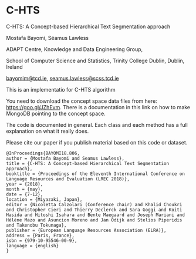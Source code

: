 # C-HTS

C-HTS: A Concept-based Hierarchical Text Segmentation approach

Mostafa Bayomi, Séamus Lawless 

ADAPT Centre, Knowledge and Data Engineering Group, 

School of Computer Science and Statistics, Trinity College Dublin, Dublin, Ireland

bayomim@tcd.ie, seamus.lawless@scss.tcd.ie

This is an implementatio for C-HTS algorithm

You need to download the concept space data files from here: https://goo.gl/JZhEvm.
There is a documentation in this link on how to make MongoDB pointing to the concept space.

The code is documented in general. Each class and each method has a full explanation on what it really does.

Please cite our paper if you publish material based on this code or dataset.

    @InProceedings{BAYOMI18.806,
    author = {Mostafa Bayomi and Seamus Lawless},
    title = {C-HTS: A Concept-based Hierarchical Text Segmentation approach},
    booktitle = {Proceedings of the Eleventh International Conference on Language Resources and Evaluation (LREC 2018)},
    year = {2018},
    month = {may},
    date = {7-12},
    location = {Miyazaki, Japan},
    editor = {Nicoletta Calzolari (Conference chair) and Khalid Choukri and Christopher Cieri and Thierry Declerck and Sara Goggi and Koiti Hasida and Hitoshi Isahara and Bente Maegaard and Joseph Mariani and Hélène Mazo and Asuncion Moreno and Jan Odijk and Stelios Piperidis and Takenobu Tokunaga},
    publisher = {European Language Resources Association (ELRA)},
    address = {Paris, France},
    isbn = {979-10-95546-00-9},
    language = {english}
    }


